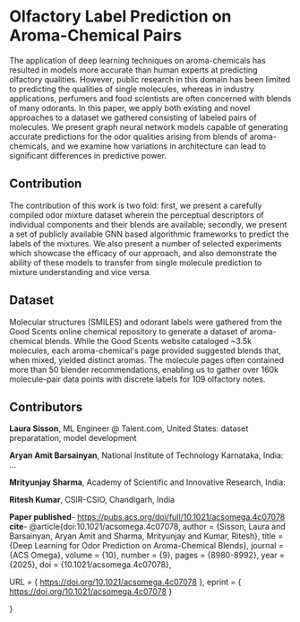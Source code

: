 # Olfactory Label Prediction on Aroma-Chemical Pairs
The application of deep learning techniques on aroma-chemicals has resulted in models more accurate than human experts at predicting olfactory qualities. However, public research in this domain has been limited to predicting the qualities of single molecules, whereas in industry applications, perfumers and food scientists are often concerned with blends of many odorants. In this paper, we apply both existing and novel approaches to a dataset we gathered consisting of labeled pairs of molecules. We present graph neural network models capable of generating accurate predictions for the odor qualities arising from blends of aroma-chemicals, and we examine how variations in architecture can lead to significant differences in predictive power.

## Contribution
The contribution of this work is two fold: first, we present a carefully compiled odor mixture dataset wherein the perceptual descriptors of individual components and their blends are available; secondly, we present a set of publicly available GNN based algorithmic frameworks to predict the labels of the mixtures. We also present a number of selected experiments which showcase the efficacy of our approach, and also demonstrate the ability of these models to transfer from single molecule prediction to mixture understanding and vice versa.

## Dataset
Molecular structures (SMILES) and odorant labels were gathered from the Good Scents online chemical repository to generate a dataset of aroma-chemical blends. While the Good Scents website cataloged ~3.5k molecules, each aroma-chemical's page provided suggested blends that, when mixed, yielded distinct aromas. The molecule pages often contained more than 50 blender recommendations, enabling us to gather over 160k molecule-pair data points with discrete labels for 109 olfactory notes.

## Contributors
**Laura Sisson**, ML Engineer @ Talent.com, United States: dataset preparatation, model development

**Aryan Amit Barsainyan**, National Institute of Technology Karnataka, India: ...

**Mrityunjay Sharma**, Academy of Scientific and Innovative Research, India: 

**Ritesh Kumar**, CSIR-CSIO, Chandigarh, India

**Paper published**- https://pubs.acs.org/doi/full/10.1021/acsomega.4c07078
**cite**- @article{doi:10.1021/acsomega.4c07078,
author = {Sisson, Laura and Barsainyan, Aryan Amit and Sharma, Mrityunjay and Kumar, Ritesh},
title = {Deep Learning for Odor Prediction on Aroma-Chemical Blends},
journal = {ACS Omega},
volume = {10},
number = {9},
pages = {8980-8992},
year = {2025},
doi = {10.1021/acsomega.4c07078},

URL = {
        https://doi.org/10.1021/acsomega.4c07078
},
eprint = {
        https://doi.org/10.1021/acsomega.4c07078
}

}
 
